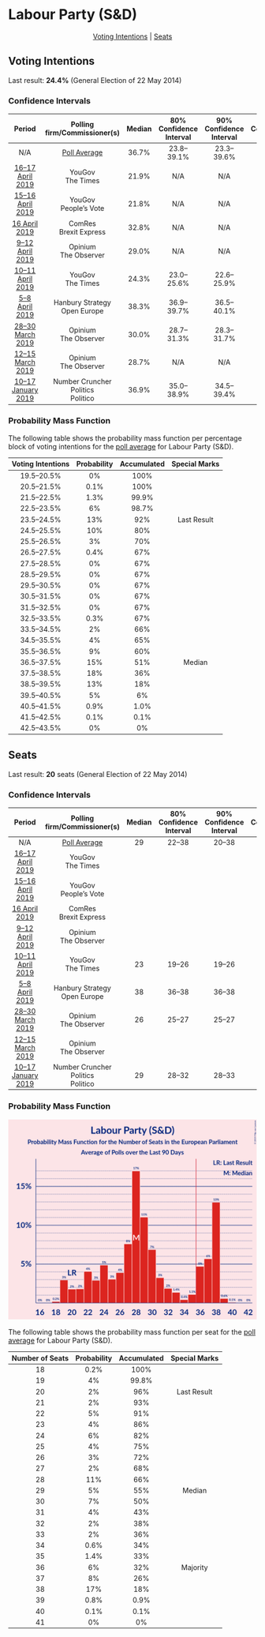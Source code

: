 # Labour Party (S&D)

<p align="center"><a href="#voting-intentions">Voting Intentions</a> | <a href="#seats">Seats</a></p>

## Voting Intentions

Last result: **24.4%** (General Election of 22 May 2014)

### Confidence Intervals

| Period     | Polling firm/Commissioner(s) | Median | 80% Confidence Interval | 90% Confidence Interval | 95% Confidence Interval | 99% Confidence Interval |
|:----------:|:----------------:|:-----------:|:-----------------------:|:-----------------------:|:-----------------------:|:-----------------------:|
| N/A | [Poll Average](average.html) | 36.7% | 23.8–39.1% | 23.3–39.6% | 22.9–40.0% | 22.2–40.9% |
| [16–17 April 2019](2019-04-17-YouGov.html) | YouGov <br> The Times | 21.9% | N/A | N/A | N/A | N/A |
| [15–16 April 2019](2019-04-16-YouGov.html) | YouGov <br> People’s Vote | 21.8% | N/A | N/A | N/A | N/A |
| [16 April 2019](2019-04-16-ComRes.html) | ComRes <br> Brexit Express | 32.8% | N/A | N/A | N/A | N/A |
| [9–12 April 2019](2019-04-12-Opinium.html) | Opinium <br> The Observer | 29.0% | N/A | N/A | N/A | N/A |
| [10–11 April 2019](2019-04-11-YouGov.html) | YouGov <br> The Times | 24.3% | 23.0–25.6% | 22.6–25.9% | 22.3–26.3% | 21.8–26.9% |
| [5–8 April 2019](2019-04-08-HanburyStrategy.html) | Hanbury Strategy <br> Open Europe | 38.3% | 36.9–39.7% | 36.5–40.1% | 36.2–40.5% | 35.5–41.1% |
| [28–30 March 2019](2019-03-30-Opinium.html) | Opinium <br> The Observer | 30.0% | 28.7–31.3% | 28.3–31.7% | 28.0–32.0% | 27.4–32.7% |
| [12–15 March 2019](2019-03-15-Opinium.html) | Opinium <br> The Observer | 28.7% | N/A | N/A | N/A | N/A |
| [10–17 January 2019](2019-01-17-NumberCruncherPolitics.html) | Number Cruncher Politics <br> Politico | 36.9% | 35.0–38.9% | 34.5–39.4% | 34.0–39.9% | 33.1–40.8% |

### Probability Mass Function

The following table shows the probability mass function per percentage block of voting intentions for the [poll average](average.html) for Labour Party (S&D).

| Voting Intentions | Probability | Accumulated | Special Marks |
|:-----------------:|:-----------:|:-----------:|:-------------:|
| 19.5–20.5% | 0% | 100% |  |
| 20.5–21.5% | 0.1% | 100% |  |
| 21.5–22.5% | 1.3% | 99.9% |  |
| 22.5–23.5% | 6% | 98.7% |  |
| 23.5–24.5% | 13% | 92% | Last Result |
| 24.5–25.5% | 10% | 80% |  |
| 25.5–26.5% | 3% | 70% |  |
| 26.5–27.5% | 0.4% | 67% |  |
| 27.5–28.5% | 0% | 67% |  |
| 28.5–29.5% | 0% | 67% |  |
| 29.5–30.5% | 0% | 67% |  |
| 30.5–31.5% | 0% | 67% |  |
| 31.5–32.5% | 0% | 67% |  |
| 32.5–33.5% | 0.3% | 67% |  |
| 33.5–34.5% | 2% | 66% |  |
| 34.5–35.5% | 4% | 65% |  |
| 35.5–36.5% | 9% | 60% |  |
| 36.5–37.5% | 15% | 51% | Median |
| 37.5–38.5% | 18% | 36% |  |
| 38.5–39.5% | 13% | 18% |  |
| 39.5–40.5% | 5% | 6% |  |
| 40.5–41.5% | 0.9% | 1.0% |  |
| 41.5–42.5% | 0.1% | 0.1% |  |
| 42.5–43.5% | 0% | 0% |  |


## Seats

Last result: **20** seats (General Election of 22 May 2014)

### Confidence Intervals

| Period     | Polling firm/Commissioner(s) | Median | 80% Confidence Interval | 90% Confidence Interval | 95% Confidence Interval | 99% Confidence Interval |
|:----------:|:----------------:|:------:|:-----------------------:|:-----------------------:|:-----------------------:|:-----------------------:|
| N/A | [Poll Average](average.html) | 29 | 22–38 | 20–38 | 19–38 | 19–39 |
| [16–17 April 2019](2019-04-17-YouGov.html) | YouGov <br> The Times |  |  |  |  |  |
| [15–16 April 2019](2019-04-16-YouGov.html) | YouGov <br> People’s Vote |  |  |  |  |  |
| [16 April 2019](2019-04-16-ComRes.html) | ComRes <br> Brexit Express |  |  |  |  |  |
| [9–12 April 2019](2019-04-12-Opinium.html) | Opinium <br> The Observer |  |  |  |  |  |
| [10–11 April 2019](2019-04-11-YouGov.html) | YouGov <br> The Times | 23 | 19–26 | 19–26 | 19–27 | 18–27 |
| [5–8 April 2019](2019-04-08-HanburyStrategy.html) | Hanbury Strategy <br> Open Europe | 38 | 36–38 | 36–38 | 35–39 | 34–39 |
| [28–30 March 2019](2019-03-30-Opinium.html) | Opinium <br> The Observer | 26 | 25–27 | 25–27 | 25–27 | 24–28 |
| [12–15 March 2019](2019-03-15-Opinium.html) | Opinium <br> The Observer |  |  |  |  |  |
| [10–17 January 2019](2019-01-17-NumberCruncherPolitics.html) | Number Cruncher Politics <br> Politico | 29 | 28–32 | 28–33 | 28–33 | 27–35 |

### Probability Mass Function

![Graph with seats probability mass function not yet produced](average-seats-pmf-labourpartysd.png "Seats Probability Mass Function")

The following table shows the probability mass function per seat for the [poll average](average.html) for Labour Party (S&D).

| Number of Seats | Probability | Accumulated | Special Marks |
|:---------------:|:-----------:|:-----------:|:-------------:|
| 18 | 0.2% | 100% |  |
| 19 | 4% | 99.8% |  |
| 20 | 2% | 96% | Last Result |
| 21 | 2% | 93% |  |
| 22 | 5% | 91% |  |
| 23 | 4% | 86% |  |
| 24 | 6% | 82% |  |
| 25 | 4% | 75% |  |
| 26 | 3% | 72% |  |
| 27 | 2% | 68% |  |
| 28 | 11% | 66% |  |
| 29 | 5% | 55% | Median |
| 30 | 7% | 50% |  |
| 31 | 4% | 43% |  |
| 32 | 2% | 38% |  |
| 33 | 2% | 36% |  |
| 34 | 0.6% | 34% |  |
| 35 | 1.4% | 33% |  |
| 36 | 6% | 32% | Majority |
| 37 | 8% | 26% |  |
| 38 | 17% | 18% |  |
| 39 | 0.8% | 0.9% |  |
| 40 | 0.1% | 0.1% |  |
| 41 | 0% | 0% |  |


